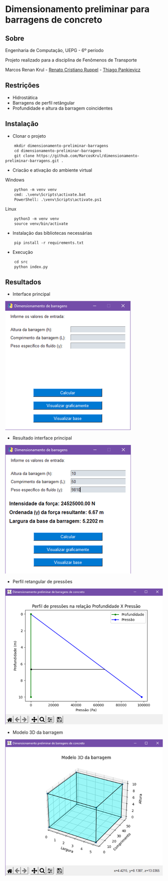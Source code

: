 # Dimensionamento preliminar para barragens de concreto

## Sobre

Engenharia de Computação, UEPG - 6º período

Projeto realizado para a disciplina de Fenômenos de Transporte

Marcos Renan Krul - [Renato Cristiano Ruppel](https://github.com/HERuppel) - [Thiago Pankievicz](https://github.com/YounGTeX)

## Restrições

* Hidrostática
* Barragens de perfil retângular
* Profundidade e altura da barragem coincidentes

## Instalação

* Clonar o projeto

```
    mkdir dimensionamento-preliminar-barragens
    cd dimensionamento-preliminar-barragens
    git clone https://github.com/MarcosKrul/dimensionamento-preliminar-barragens.git .
```

* Criacão e ativação do ambiente virtual

Windows

```
    python -m venv venv
    cmd: .\venv\Scripts\activate.bat
    PowerShell: .\venv\Scripts\activate.ps1
```

Linux

```
    python3 -m venv venv
    source venv/bin/activate
```

* Instalação das bibliotecas necessárias

```
    pip install -r requirements.txt
```

* Execução

```
    cd src
    python index.py
```

## Resultados

* Interface principal

![Interface principal](https://github.com/MarcosKrul/dimensionamento-preliminar-barragens/blob/master/tmp/images/interface-principal.png)

* Resultado interface principal

![Resultado interface principal](https://github.com/MarcosKrul/dimensionamento-preliminar-barragens/blob/master/tmp/images/resultado-interface-principal.png)

* Perfil retangular de pressões

![Quicksort e ordenação digital para 5 dígitos](https://github.com/MarcosKrul/dimensionamento-preliminar-barragens/blob/master/tmp/images/perfil-pressoes.png)

* Modelo 3D da barragem

![Quicksort e ordenação digital para 10 dígitos](https://github.com/MarcosKrul/dimensionamento-preliminar-barragens/blob/master/tmp/images/modelo-3d.png)
